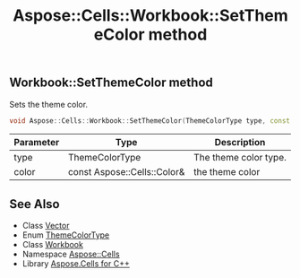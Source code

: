 ﻿---
title: Aspose::Cells::Workbook::SetThemeColor method
linktitle: SetThemeColor
second_title: Aspose.Cells for C++ API Reference
description: 'Aspose::Cells::Workbook::SetThemeColor method. Sets the theme color in C++.'
type: docs
weight: 5100
url: /cpp/aspose.cells/workbook/setthemecolor/
---
## Workbook::SetThemeColor method


Sets the theme color.

```cpp
void Aspose::Cells::Workbook::SetThemeColor(ThemeColorType type, const Aspose::Cells::Color &color)
```


| Parameter | Type | Description |
| --- | --- | --- |
| type | ThemeColorType | The theme color type. |
| color | const Aspose::Cells::Color\& | the theme color |

## See Also

* Class [Vector](../../vector/)
* Enum [ThemeColorType](../../themecolortype/)
* Class [Workbook](../)
* Namespace [Aspose::Cells](../../)
* Library [Aspose.Cells for C++](../../../)
